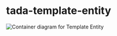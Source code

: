 # tada-template-entity

![Container diagram for Template Entity](http://www.plantuml.com/plantuml/png/DOn13a8X30Ntda8FyEdUrRzAXKP8saBWDSRRYuk_caaccNE19yBqzcYUDOh4r7i5ndeIJVwaTqEDLooPkJl4aN8t0XS-8BbUPaCPSkpUy2NZvcIzX4eQ__ifNZP_)